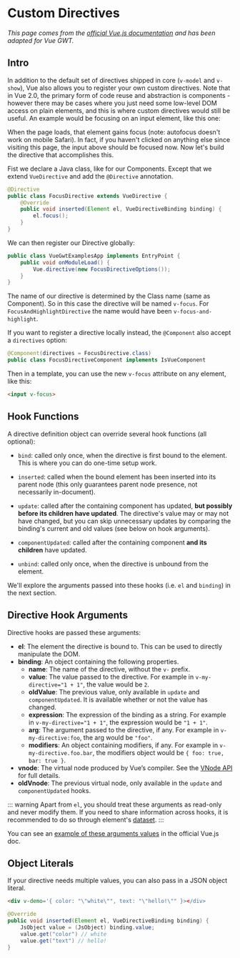 # Custom Directives

*This page comes from the [official Vue.js documentation](https://vuejs.org/v2/guide/custom-directive.html) and has been adapted for Vue GWT.*

## Intro

In addition to the default set of directives shipped in core (`v-model` and `v-show`), Vue also allows you to register your own custom directives.
Note that in Vue 2.0, the primary form of code reuse and abstraction is components - however there may be cases where you just need some low-level DOM access on plain elements, and this is where custom directives would still be useful.
An example would be focusing on an input element, like this one:

<div class="example-container" data-name="focusDirectiveComponent">
    <span id="focusDirectiveComponent"></span>
</div>

When the page loads, that element gains focus (note: autofocus doesn't work on mobile Safari).
In fact, if you haven't clicked on anything else since visiting this page, the input above should be focused now.
Now let's build the directive that accomplishes this.

Fist we declare a Java class, like for our Components.
Except that we extend `VueDirective` and add the `@Directive` annotation.

```java
@Directive
public class FocusDirective extends VueDirective {
    @Override
    public void inserted(Element el, VueDirectiveBinding binding) {
        el.focus();
    }
}
```

We can then register our Directive globally:

```java
public class VueGwtExamplesApp implements EntryPoint {
    public void onModuleLoad() {
        Vue.directive(new FocusDirectiveOptions());
    }
}
```

The name of our directive is determined by the Class name (same as Component).
So in this case the directive will be named `v-focus`.
For `FocusAndHighlightDirective` the name would have been `v-focus-and-highlight`.

If you want to register a directive locally instead, the `@Component` also accept a `directives` option:

```java
@Component(directives = FocusDirective.class)
public class FocusDirectiveComponent implements IsVueComponent
```

Then in a template, you can use the new `v-focus` attribute on any element, like this:

```html
<input v-focus>
```

## Hook Functions

A directive definition object can override several hook functions (all optional):

- `bind`: called only once, when the directive is first bound to the element.
This is where you can do one-time setup work.

- `inserted`: called when the bound element has been inserted into its parent node (this only guarantees parent node presence, not necessarily in-document).

- `update`: called after the containing component has updated, __but possibly before its children have updated__.
The directive's value may or may not have changed, but you can skip unnecessary updates by comparing the binding's current and old values (see below on hook arguments).

- `componentUpdated`: called after the containing component __and its children__ have updated.

- `unbind`: called only once, when the directive is unbound from the element.

We'll explore the arguments passed into these hooks (i.e. `el` and `binding`) in the next section.

## Directive Hook Arguments

Directive hooks are passed these arguments:

- **el**: The element the directive is bound to. This can be used to directly manipulate the DOM.
- **binding**: An object containing the following properties.
  - **name**: The name of the directive, without the `v-` prefix.
  - **value**: The value passed to the directive. For example in `v-my-directive="1 + 1"`, the value would be `2`.
  - **oldValue**: The previous value, only available in `update` and `componentUpdated`. It is available whether or not the value has changed.
  - **expression**: The expression of the binding as a string. For example in `v-my-directive="1 + 1"`, the expression would be `"1 + 1"`.
  - **arg**: The argument passed to the directive, if any. For example in `v-my-directive:foo`, the arg would be `"foo"`.
  - **modifiers**: An object containing modifiers, if any. For example in `v-my-directive.foo.bar`, the modifiers object would be `{ foo: true, bar: true }`.
- **vnode**: The virtual node produced by Vue’s compiler. See the [VNode API](https://vuejs.org/v2/api/#VNode-Interface) for full details.
- **oldVnode**: The previous virtual node, only available in the `update` and `componentUpdated` hooks.

::: warning
Apart from `el`, you should treat these arguments as read-only and never modify them.
If you need to share information across hooks, it is recommended to do so through element's [dataset](https://developer.mozilla.org/en-US/docs/Web/API/HTMLElement/dataset).
:::

You can see an [example of these arguments values](https://vuejs.org/v2/guide/custom-directive.html#Directive-Hook-Arguments) in the official Vue.js doc.

## Object Literals

If your directive needs multiple values, you can also pass in a JSON object literal.

```html
<div v-demo='{ color: "\"white\"", text: "\"hello!\"" }></div>
```

```java
@Override
public void inserted(Element el, VueDirectiveBinding binding) {
    JsObject value = (JsObject) binding.value;
    value.get("color") // white
    value.get("text") // hello!
}
```